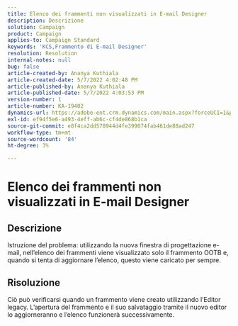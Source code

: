 ```yaml
---
title: Elenco dei frammenti non visualizzati in E-mail Designer
description: Descrizione
solution: Campaign
product: Campaign
applies-to: Campaign Standard
keywords: 'KCS,Frammento di E-mail Designer'
resolution: Resolution
internal-notes: null
bug: false
article-created-by: Ananya Kuthiala
article-created-date: 5/7/2022 4:02:48 PM
article-published-by: Ananya Kuthiala
article-published-date: 5/7/2022 4:03:53 PM
version-number: 1
article-number: KA-19402
dynamics-url: https://adobe-ent.crm.dynamics.com/main.aspx?forceUCI=1&pagetype=entityrecord&etn=knowledgearticle&id=36b31c1e-1fce-ec11-a7b5-0022480a8e40
exl-id: ef94f5e6-a493-4eff-ab6c-cf4de868b1ca
source-git-commit: e8f4ca2dd578944d4fe399074fab461de88ad247
workflow-type: tm+mt
source-wordcount: '84'
ht-degree: 3%

---
```


# Elenco dei frammenti non visualizzati in E-mail Designer

## Descrizione

Istruzione del problema: utilizzando la nuova finestra di progettazione e-mail, nell’elenco dei frammenti viene visualizzato solo il frammento OOTB e, quando si tenta di aggiornare l’elenco, questo viene caricato per sempre.

## Risoluzione


Ciò può verificarsi quando un frammento viene creato utilizzando l’Editor legacy. L’apertura del frammento e il suo salvataggio tramite il nuovo editor lo aggiorneranno e l’elenco funzionerà successivamente.
